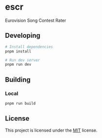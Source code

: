 # escr

Eurovision Song Contest Rater

## Developing

```bash
# Install dependencies
pnpm install

# Run dev server
pnpm run dev
```

## Building

### Local

```bash
pnpm run build
```

## License

This project is licensed under the [MIT](./LICENSE) license.
